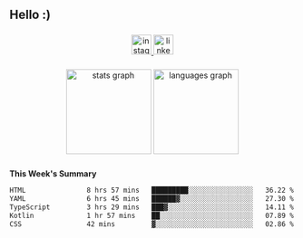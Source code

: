 <h2 align="left">Hello :)</h2>

###

<div align="center">
  <a href="https://www.instagram.com/sebi.klaus/" target="_blank">
    <img src="https://img.shields.io/static/v1?message=Instagram&logo=instagram&label=&color=E4405F&logoColor=white&labelColor=&style=for-the-badge" height="35" alt="instagram logo"  />
  </a>
  <a href="https://www.linkedin.com/in/sebastian-klaus-3aa64720b/" target="_blank">
    <img src="https://img.shields.io/static/v1?message=LinkedIn&logo=linkedin&label=&color=0077B5&logoColor=white&labelColor=&style=for-the-badge" height="35" alt="linkedin logo"  />
  </a>
</div>

###

<div align="center">
  <img src="https://github-readme-stats.vercel.app/api?username=IYourSunshineI&hide_title=false&hide_rank=false&show_icons=true&include_all_commits=true&count_private=true&disable_animations=false&theme=dracula&locale=en&hide_border=false&order=1" height="150" alt="stats graph"  />
  <img src="https://github-readme-stats.vercel.app/api/top-langs?username=IYourSunshineI&locale=en&hide_title=false&layout=compact&card_width=320&langs_count=5&theme=dracula&hide_border=false&order=2" height="150" alt="languages graph"  />
</div>

###

**This Week's Summary**
<!--START_SECTION:waka-->

```txt
HTML               8 hrs 57 mins   █████████░░░░░░░░░░░░░░░░   36.22 %
YAML               6 hrs 45 mins   ██████▓░░░░░░░░░░░░░░░░░░   27.30 %
TypeScript         3 hrs 29 mins   ███▓░░░░░░░░░░░░░░░░░░░░░   14.11 %
Kotlin             1 hr 57 mins    ██░░░░░░░░░░░░░░░░░░░░░░░   07.89 %
CSS                42 mins         ▓░░░░░░░░░░░░░░░░░░░░░░░░   02.86 %
```

<!--END_SECTION:waka-->
